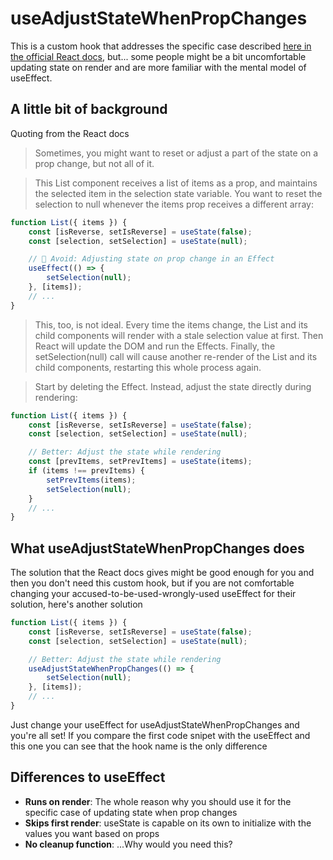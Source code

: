 # useAdjustStateWhenPropChanges

This is a custom hook that addresses the specific case described [here in the official React docs](https://react.dev/learn/you-might-not-need-an-effect#adjusting-some-state-when-a-prop-changes), but... some people might be a bit uncomfortable updating state on render and are more familiar with the mental model of useEffect.

## A little bit of background

Quoting from the React docs

> Sometimes, you might want to reset or adjust a part of the state on a prop change, but not all of it.

> This List component receives a list of items as a prop, and maintains the selected item in the selection state variable. You want to reset the selection to null whenever the items prop receives a different array:

```js
function List({ items }) {
	const [isReverse, setIsReverse] = useState(false);
	const [selection, setSelection] = useState(null);

	// 🔴 Avoid: Adjusting state on prop change in an Effect
	useEffect(() => {
		setSelection(null);
	}, [items]);
	// ...
}
```

> This, too, is not ideal. Every time the items change, the List and its child components will render with a stale selection value at first. Then React will update the DOM and run the Effects. Finally, the setSelection(null) call will cause another re-render of the List and its child components, restarting this whole process again.

> Start by deleting the Effect. Instead, adjust the state directly during rendering:

```js
function List({ items }) {
	const [isReverse, setIsReverse] = useState(false);
	const [selection, setSelection] = useState(null);

	// Better: Adjust the state while rendering
	const [prevItems, setPrevItems] = useState(items);
	if (items !== prevItems) {
		setPrevItems(items);
		setSelection(null);
	}
	// ...
}
```

## What useAdjustStateWhenPropChanges does

The solution that the React docs gives might be good enough for you and then you don't need this custom hook, but if you are not comfortable changing your accused-to-be-used-wrongly-used useEffect for their solution, here's another solution

```js
function List({ items }) {
	const [isReverse, setIsReverse] = useState(false);
	const [selection, setSelection] = useState(null);

	// Better: Adjust the state while rendering
	useAdjustStateWhenPropChanges(() => {
		setSelection(null);
	}, [items]);
	// ...
}
```

Just change your useEffect for useAdjustStateWhenPropChanges and you're all set! If you compare the first code snipet with the useEffect and this one you can see that the hook name is the only difference

## Differences to useEffect

- **Runs on render**: The whole reason why you should use it for the specific case of updating state when prop changes
- **Skips first render**: useState is capable on its own to initialize with the values you want based on props
- **No cleanup function**: ...Why would you need this?
